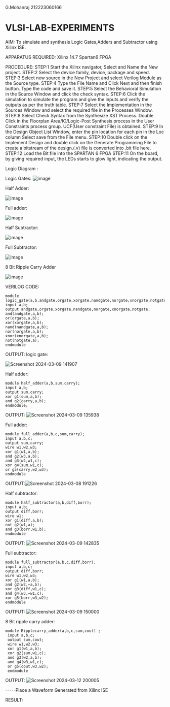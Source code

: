 G.Mohanraj
212223060166
# VLSI-LAB-EXPERIMENTS
AIM: To simulate and synthesis Logic Gates,Adders and Subtractor using Xilinx ISE.

APPARATUS REQUIRED: Xilinx 14.7 Spartan6 FPGA

PROCEDURE: STEP:1 Start the Xilinx navigator, Select and Name the New project. STEP:2 Select the device family, device, package and speed. STEP:3 Select new source in the New Project and select Verilog Module as the Source type. STEP:4 Type the File Name and Click Next and then finish button. Type the code and save it. STEP:5 Select the Behavioral Simulation in the Source Window and click the check syntax. STEP:6 Click the simulation to simulate the program and give the inputs and verify the outputs as per the truth table. STEP:7 Select the Implementation in the Sources Window and select the required file in the Processes Window. STEP:8 Select Check Syntax from the Synthesize XST Process. Double Click in the Floorplan Area/IO/Logic-Post Synthesis process in the User Constraints process group. UCF(User constraint File) is obtained. STEP:9 In the Design Object List Window, enter the pin location for each pin in the Loc column Select save from the File menu. STEP:10 Double click on the Implement Design and double click on the Generate Programming File to create a bitstream of the design.(.v) file is converted into .bit file here. STEP:12 Load the Bit file into the SPARTAN 6 FPGA STEP:11 On the board, by giving required input, the LEDs starts to glow light, indicating the output.

Logic Diagram :

Logic Gates:
![image](https://github.com/navaneethans/VLSI-LAB-EXPERIMENTS/assets/6987778/ee17970c-3ac9-4603-881b-88e2825f41a4)


Half Adder:

![image](https://github.com/navaneethans/VLSI-LAB-EXPERIMENTS/assets/6987778/0e1ecb96-0c25-4556-832b-aeeedfdfe7b9)


Full adder:

![image](https://github.com/navaneethans/VLSI-LAB-EXPERIMENTS/assets/6987778/9bb3964c-438f-469d-a3de-c1cca6f323fb)


Half Subtractor:

![image](https://github.com/navaneethans/VLSI-LAB-EXPERIMENTS/assets/6987778/731470b7-eb4e-49f8-8bb7-2994052a7184)



Full Subtractor:

![image](https://github.com/navaneethans/VLSI-LAB-EXPERIMENTS/assets/6987778/d66f874b-c1f2-44b3-a035-7149b56430c1)



8 Bit Ripple Carry Adder

![image](https://github.com/navaneethans/VLSI-LAB-EXPERIMENTS/assets/6987778/7385a408-40a5-4203-8050-b72818622d79)



VERILOG CODE:
```
module logic_gate(a,b,andgate,orgate,xorgate,nandgate,norgate,xnorgate,notgate);
input a,b;
output andgate,orgate,xorgate,nandgate,norgate,xnorgate,notgate;
and(andgate,a,b);
or(orgate,a,b);
xor(xorgate,a,b);
nand(nandgate,a,b);  
nor(norgate,a,b);
xnor(xnorgate,a,b);
not(notgate,a);
endmodule
```
OUTPUT:
logic gate:

![Screenshot 2024-03-09 141907](https://github.com/Mohanraj7896/VLSI-LAB-EXP-1/assets/166592482/1a792b50-aa3d-4842-9adb-2c1fc999a390)

Half adder:
```
module half_adder(a,b,sum,carry);
input a,b;
output sum,carry;
xor g1(sum,a,b);
and g2(carry,a,b);
endmodule;
```
OUTPUT:
![Screenshot 2024-03-09 135938](https://github.com/Mohanraj7896/VLSI-LAB-EXP-1/assets/166592482/f4ae9a76-b614-4efc-9ace-db34450f235b)

Full adder:
```
module full_adder(a,b,c,sum,carry);
input a,b,c;
output sum,carry;
wire w1,w2,w3;
xor g1(w1,a,b);
and g2(w3,a,b);
and g3(w2,w1,c);
xor g4(sum,w1,c);
or g5(carry,w2,w3);
endmodule
```
OUTPUT:![Screenshot 2024-03-08 191226](https://github.com/Mohanraj7896/VLSI-LAB-EXP-1/assets/166592482/58bbbcd3-c8fa-4588-87b7-02c792c91a52)

Half subtractor:
```
module half_subtractor(a,b,diff,borr);
input a,b;
output diff,borr;
wire w1;
xor g1(diff,a,b);
not g2(w1,a);
and g3(borr,w1,b);
endmodule
```
OUTPUT:
![Screenshot 2024-03-09 142835](https://github.com/Mohanraj7896/VLSI-LAB-EXP-1/assets/166592482/e9837352-3764-4380-a8c8-2afd67c64fc9)

Full subtractor:
```
module full_subtractor(a,b,c,diff,borr);
input a,b,c;
output diff,borr;
wire w1,w2,w3;
xor g1(w1,a,b);
and g2(w2,~a,b);
xor g3(diff,w1,c);
and g4(w3,~w1,c);
xor g5(borr,w3,w2);
endmodule
```
OUTPUT:
![Screenshot 2024-03-09 150000](https://github.com/Mohanraj7896/VLSI-LAB-EXP-1/assets/166592482/98028e09-3524-41b3-ac15-4fc4df5c7129)

8 Bit ripple carry adder:
```
module Ripplecarry_adder(a,b,c,sum,cout) ;
 input a,b,c;
 output sum,cout;
 wire w1,w2,w3;
 xor g1(w1,a,b);
 xor g2(sum,w1,c);
 and g3(w2,a,b);
 and g4(w3,w1,c);
 or g5(cout,w3,w2);
 endmodule
```
OUTPUT:
![Screenshot 2024-03-12 200005](https://github.com/Mohanraj7896/VLSI-LAB-EXP-1/assets/166592482/38d39f04-b0a5-4932-8266-68dadf707af7)



-----Place a Waveform Generated from Xilinx ISE

RESULT:


